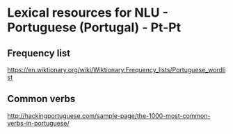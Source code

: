 # Lexical resources for NLU - Portuguese (Portugal) - Pt-Pt
## Frequency list
https://en.wiktionary.org/wiki/Wiktionary:Frequency_lists/Portuguese_wordlist
## Common verbs
http://hackingportuguese.com/sample-page/the-1000-most-common-verbs-in-portuguese/
